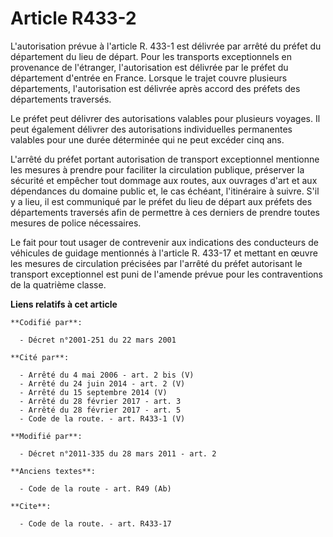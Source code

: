 # Article R433-2

L'autorisation prévue à l'article R. 433-1 est délivrée par arrêté du préfet du département du lieu de départ. Pour les
transports exceptionnels en provenance de l'étranger, l'autorisation est délivrée par le préfet du département d'entrée en
France. Lorsque le trajet couvre plusieurs départements, l'autorisation est délivrée après accord des préfets des
départements traversés. 

Le préfet peut délivrer des autorisations valables pour plusieurs voyages. Il peut également délivrer des autorisations
individuelles permanentes valables pour une durée déterminée qui ne peut excéder cinq ans.

L'arrêté du préfet portant autorisation de transport exceptionnel mentionne les mesures à prendre pour faciliter la
circulation publique, préserver la sécurité et empêcher tout dommage aux routes, aux ouvrages d'art et aux dépendances du
domaine public et, le cas échéant, l'itinéraire à suivre. S'il y a lieu, il est communiqué par le préfet du lieu de départ
aux préfets des départements traversés afin de permettre à ces derniers de prendre toutes mesures de police nécessaires. 

Le fait pour tout usager de contrevenir aux indications des conducteurs de véhicules de guidage mentionnés à l'article R.
433-17 et mettant en œuvre les mesures de circulation précisées par l'arrêté du préfet autorisant le transport exceptionnel
est puni de l'amende prévue pour les contraventions de la quatrième classe.

**Liens relatifs à cet article**

	**Codifié par**:

	  - Décret n°2001-251 du 22 mars 2001

	**Cité par**:

	  - Arrêté du 4 mai 2006 - art. 2 bis (V)
	  - Arrêté du 24 juin 2014 - art. 2 (V)
	  - Arrêté du 15 septembre 2014 (V)
	  - Arrêté du 28 février 2017 - art. 3
	  - Arrêté du 28 février 2017 - art. 5
	  - Code de la route. - art. R433-1 (V)

	**Modifié par**:

	  - Décret n°2011-335 du 28 mars 2011 - art. 2

	**Anciens textes**:

	  - Code de la route - art. R49 (Ab)

	**Cite**:

	  - Code de la route. - art. R433-17
